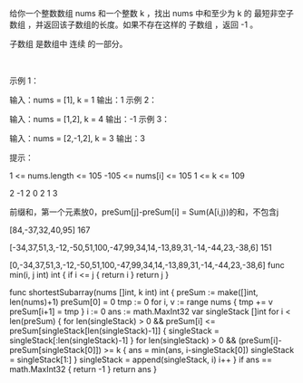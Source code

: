 给你一个整数数组 nums 和一个整数 k ，找出 nums 中和至少为 k 的 最短非空子数组 ，并返回该子数组的长度。如果不存在这样的 子数组 ，返回 -1 。

子数组 是数组中 连续 的一部分。

 

示例 1：

输入：nums = [1], k = 1
输出：1
示例 2：

输入：nums = [1,2], k = 4
输出：-1
示例 3：

输入：nums = [2,-1,2], k = 3
输出：3
 

提示：

1 <= nums.length <= 105
-105 <= nums[i] <= 105
1 <= k <= 109

2 -1 2
0 2 1  3

前缀和，第一个元素放0，preSum[j]-preSum[i] = Sum(A[i,j))的和，不包含j

[84,-37,32,40,95]
167

[-34,37,51,3,-12,-50,51,100,-47,99,34,14,-13,89,31,-14,-44,23,-38,6]
151

[0,-34,37,51,3,-12,-50,51,100,-47,99,34,14,-13,89,31,-14,-44,23,-38,6]
func min(i, j int) int {
    if i <= j {
        return i
    }
    return j
}


func shortestSubarray(nums []int, k int) int {
    preSum := make([]int, len(nums)+1)
    preSum[0] = 0
    tmp := 0
    for i, v := range nums {
        tmp += v
        preSum[i+1] = tmp
    }
    i := 0
    ans := math.MaxInt32
    var singleStack []int
    for i < len(preSum) {
        for len(singleStack) > 0 && preSum[i] <= preSum[singleStack[len(singleStack)-1]] {
            singleStack = singleStack[:len(singleStack)-1]
        }
        for len(singleStack) > 0 && (preSum[i]-preSum[singleStack[0]]) >= k {
            ans = min(ans, i-singleStack[0])
            singleStack = singleStack[1:]
        }
        singleStack = append(singleStack, i)
        i++
    }
    if ans == math.MaxInt32 {
        return -1
    }
    return ans
}